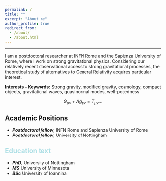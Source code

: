 ```yaml
---
permalink: /
title: ""
excerpt: "About me"
author_profile: true
redirect_from: 
  - /about/
  - /about.html
---
```



------
I am a postdoctoral researcher at INFN Rome and the Sapienza University of Rome, where I work on strong gravitational physics. Considering our relatively recent observational access to strong gravitational processes, the theoretical study of alternatives to General Relativity acquires particular interest.


**Interests - Keywords:**
Strong gravity, modified gravity, cosmology, compact objects, gravitational waves, quasinormal modes, well-posedness

$$
\begin{equation*}
G_{\mu\nu}+\Lambda g_{\mu\nu}=T_{\mu\nu}\ldots
\end{equation*}
$$

Academic Positions
------
- ***Postdoctoral fellow***, INFN Rome and Sapienza University of Rome
- ***Postdoctoral fellow***, University of Nottingham

<span style="color:powderblue">Education text</span>
------
- ***PhD***, University of Nottingham
- ***MS*** University of Minnesota
- ***BSc*** University of Ioannina
